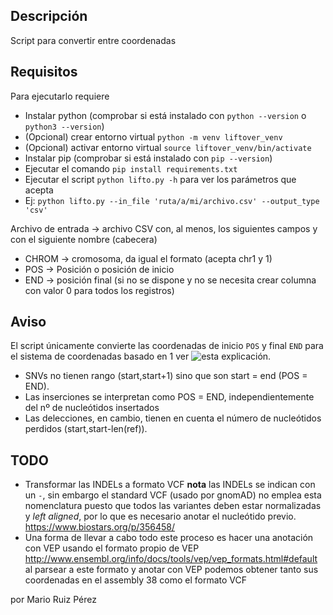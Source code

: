 ## Descripción

Script para convertir entre coordenadas

## Requisitos

Para ejecutarlo requiere
- Instalar python (comprobar si está instalado con `python --version` o `python3 --version`)
- (Opcional) crear entorno virtual `python -m venv liftover_venv`
- (Opcional) activar entorno virtual `source liftover_venv/bin/activate`
- Instalar pip (comprobar si está instalado con `pip --version`)
- Ejecutar el comando `pip install requirements.txt`
- Ejecutar el script `python lifto.py -h` para ver los parámetros que acepta
- Ej: `python lifto.py --in_file 'ruta/a/mi/archivo.csv' --output_type 'csv'`

Archivo de entrada -> archivo CSV con, al menos, los siguientes campos y con el siguiente nombre (cabecera)
- CHROM -> cromosoma, da igual el formato (acepta chr1 y 1)
- POS -> Posición o posición de inicio
- END -> posición final (si no se dispone y no se necesita crear columna con valor 0 para todos los registros)

## Aviso

El script únicamente convierte las coordenadas de inicio `POS` y final `END` para el sistema de coordenadas basado en 1
ver ![esta explicación](https://www.biostars.org/p/84686/).

- SNVs no tienen rango (start,start+1) sino que son start = end (POS = END).
- Las inserciones se interpretan como POS = END, independientemente del nº de nucleótidos insertados
- Las delecciones, en cambio, tienen en cuenta el número de nucleótidos perdidos (start,start-len(ref)).

## TODO

- Transformar las INDELs a formato VCF **nota** las INDELs se indican con un `-`, sin embargo el standard VCF (usado por gnomAD) no emplea esta nomenclatura puesto que todos las variantes deben estar normalizadas y *left aligned*, por lo que es necesario anotar el nucleótido previo. https://www.biostars.org/p/356458/ 
- Una forma de llevar a cabo todo este proceso es hacer una anotación con VEP usando el formato propio de VEP http://www.ensembl.org/info/docs/tools/vep/vep_formats.html#default al parsear a este formato y anotar con VEP podemos obtener tanto sus coordenadas en el assembly 38 como el formato VCF


por Mario Ruiz Pérez